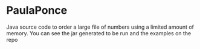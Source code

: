 # PaulaPonce
Java source code to order a large file of numbers using a limited amount of memory.
You can see the jar generated to be run and the examples on the repo  
